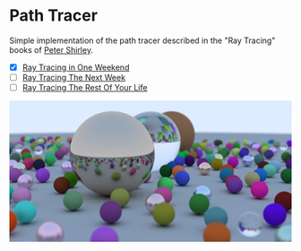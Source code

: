 # Path Tracer

Simple implementation of the path tracer described in the "Ray Tracing" books of [Peter Shirley](https://github.com/petershirley).

- [x] [Ray Tracing in One Weekend](https://www.amazon.com/Ray-Tracing-Weekend-Minibooks-Book-ebook/dp/B01B5AODD8)
- [ ] [Ray Tracing The Next Week](https://www.amazon.com/Ray-Tracing-Next-Week-Minibooks-ebook/dp/B01CO7PQ8C)
- [ ] [Ray Tracing The Rest Of Your Life](https://www.amazon.com/Ray-Tracing-Rest-Your-Minibooks-ebook/dp/B01DN58P8C)

![Render](render.png "Yes, I prefer left-handed coordinate systems :P")
